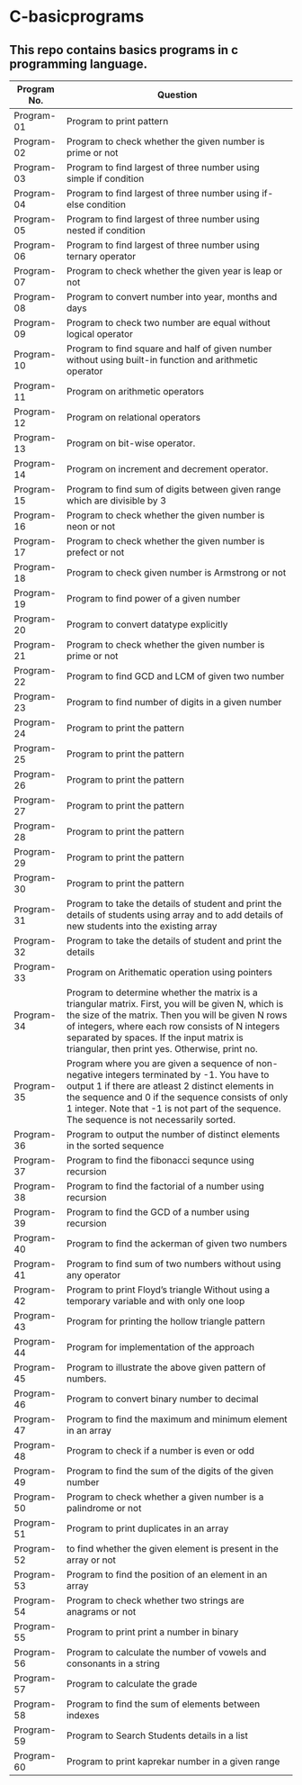 # C-basicprograms
## This repo contains basics programs in c programming language.
| Program No.| Question |
| ------- | ------ |
| Program-01 | Program to print pattern  |
| Program-02 | Program to check whether the given number is prime or not |
| Program-03 | Program to find largest of three number using simple if condition |
| Program-04 | Program to find largest of three number using if-else condition |
| Program-05 | Program to find largest of three number using nested if condition |
| Program-06 | Program to find largest of three number using ternary operator |
| Program-07 | Program to check whether the given year is leap or not |
| Program-08 | Program to convert number into year, months and days |
| Program-09 | Program to check two number are equal without logical operator |
| Program-10 | Program to find square and half of given number without using built-in function and arithmetic operator|
| Program-11 | Program on arithmetic operators |
| Program-12 | Program on relational operators |
| Program-13 | Program on bit-wise operator. |
| Program-14 | Program on increment and decrement operator. |
| Program-15 | Program to find sum of digits between given range which are divisible by 3  |
| Program-16 | Program to check whether the given number is neon or not |
| Program-17 | Program to check whether the given number is prefect or not |
| Program-18 | Program to check given number is Armstrong or not |
| Program-19 | Program to find power of a given number |
| Program-20 | Program to convert datatype explicitly |
| Program-21 | Program to check whether the given number is prime or not |
| Program-22 | Program to find GCD and LCM of given two number |
| Program-23 | Program to find number of digits in a given number |
| Program-24 | Program to print the pattern |
| Program-25 | Program to print the pattern |
| Program-26 | Program to print the pattern |
| Program-27 | Program to print the pattern |
| Program-28 | Program to print the pattern |
| Program-29 | Program to print the pattern |
| Program-30 | Program to print the pattern |
| Program-31 | Program to take the details of student and print the details of students using array and to add details of new students into the existing array |
| Program-32 | Program to take the details of student and print the details |
| Program-33 | Program on Arithematic operation using pointers  |
| Program-34 | Program to determine whether the matrix is a triangular matrix. First, you will be given N, which is the size of the matrix. Then you will be given N rows of integers, where each row consists of N integers separated by spaces. If the input matrix is triangular, then print yes. Otherwise, print no. |
| Program-35 | Program where you are given a sequence of non-negative integers terminated by -1. You have to output 1 if there are atleast 2 distinct elements in the sequence and 0 if the sequence consists of only 1 integer. Note that -1 is not part of the sequence. The sequence is not necessarily sorted. |
| Program-36 | Program to output the number of distinct elements in the sorted sequence |
| Program-37 | Program to find the fibonacci sequnce using recursion |
| Program-38 | Program to find the factorial of a number using recursion |
| Program-39 | Program to find the GCD of a number using recursion |
| Program-40 | Program to find the ackerman of given two numbers|
| Program-41 | Program to find sum of two numbers without using any operator |
| Program-42 | Program to print Floyd’s triangle Without using a temporary variable and with only one loop |
| Program-43 | Program for printing the hollow triangle pattern |
| Program-44 | Program for implementation of the approach |
| Program-45 | Program to illustrate the above given pattern of numbers. |
| Program-46 | Program to convert binary number to decimal |
| Program-47 | Program to find the maximum and minimum element in an array|
| Program-48 | Program to check if a number is even or odd  |
| Program-49 | Program to find the sum of the digits of the given number |
| Program-50 | Program to check whether a given number is a palindrome or not  |
| Program-51 | Program to print duplicates in an array |
| Program-52 | to find whether the given element is present in the array or not  |
| Program-53 | Program to find the position of an element in an array  |
| Program-54 | Program to check whether two strings are anagrams or not  |
| Program-55 | Program to print print a number in binary  |
| Program-56 | Program to calculate the number of vowels and consonants in a string  |
| Program-57 | Program to calculate the grade  |
| Program-58 | Program to find the sum of elements between indexes  |
| Program-59 | Program to Search Students details in a list |
| Program-60 | Program to print kaprekar number in a given range |
 

